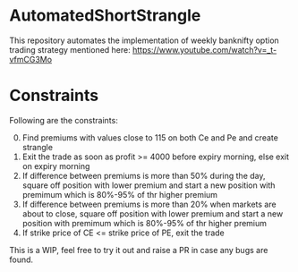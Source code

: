 # AutomatedShortStrangle
This repository automates the implementation of weekly banknifty option trading strategy mentioned here: https://www.youtube.com/watch?v=_t-vfmCG3Mo

# Constraints
Following are the constraints:

0. Find premiums with values close to 115 on both Ce and Pe and create strangle
1. Exit the trade as soon as profit >= 4000 before expiry morning, else exit on expiry morning
2. If difference between premiums is more than 50% during the day, square off position with lower premium and
    start a new position with premimum which is 80%-95% of thr higher premium
3. If difference between premiums is more than 20% when markets are about to close, square off position with lower premium
    and start a new position with premimum which is 80%-95% of thr higher premium
4. If strike price of CE <= strike price of PE, exit the trade

This is a WIP, feel free to try it out and raise a PR in case any bugs are found.
